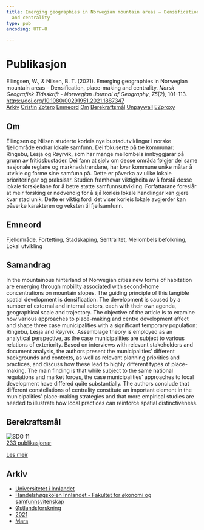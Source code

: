 ```yaml
---
title: Emerging geographies in Norwegian mountain areas – Densification, place-making
  and centrality
type: pub
encoding: UTF-8

---
```

<h1>Publikasjon</h1>
<article id="csl-bib-container-CGZ3WFXS" class="csl-bib-container">
  <div class="csl-bib-body"> <div class="csl-entry">Ellingsen, W., &#38; Nilsen, B. T. (2021). Emerging geographies in Norwegian mountain areas – Densification, place-making and centrality. <i>Norsk Geografisk Tidsskrift - Norwegian Journal of Geography</i>, <i>75</i>(2), 101–113. <a href="https://doi.org/10.1080/00291951.2021.1887347">https://doi.org/10.1080/00291951.2021.1887347</a></div> </div>
  <div class="csl-bib-buttons">
    <a href="#taxonomy-article-CGZ3WFXS" alt="archive" class="csl-bib-button">Arkiv</a>
    <a href="https://app.cristin.no/results/show.jsf?id=1894588" alt="Cristin" class="csl-bib-button">Cristin</a>
    <a href="http://zotero.org/groups/5881554/items/CGZ3WFXS" alt="Zotero" class="csl-bib-button">Zotero</a>
    <a href="#keywords-article-CGZ3WFXS" alt="keywords" class="csl-bib-button">Emneord</a>
    <a href="#about-article-CGZ3WFXS" alt="about_pub" class="csl-bib-button">Om</a>
    <a href="#sdg-article-CGZ3WFXS" alt="sdg" class="csl-bib-button">Berekraftsmål</a>
    <a href="https://brage.inn.no/inn-xmlui/bitstream/11250/3024034/4/Ellingsen%20%26%20Nilsen%2c%202021.pdf" alt="Unpaywall" class="csl-bib-button">Unpaywall</a>
    <a href="https://brage.inn.no/inn-xmlui/bitstream/11250/3024034/4/Ellingsen%20%26%20Nilsen%2c%202021.pdf" alt="EZproxy" class="csl-bib-button">EZproxy</a>
  </div>
  <div id="csl-bib-meta-container-CGZ3WFXS"></div>
</article>
<div id="csl-bib-meta-CGZ3WFXS" class="csl-bib-meta">
  <article id="about-article-CGZ3WFXS" class="about_pub-article">
    <h1>Om</h1>
    Ellingsen og Nilsen studerte korleis nye bustadutviklingar i norske fjellområde endrar lokale samfunn. Dei fokuserte på tre kommunar: Ringebu, Lesja og Røyrvik, som har mange mellombels innbyggjarar på grunn av fritidsbustader. Dei fann at sjølv om desse områda følgjer dei same nasjonale reglane og marknadstrendane, har kvar kommune unike måtar å utvikle og forme sine samfunn på. Dette er påverka av ulike lokale prioriteringar og praksisar. Studien framhevar viktigheita av å forstå desse lokale forskjellane for å betre støtte samfunnsutvikling. Forfattarane foreslår at meir forsking er nødvendig for å sjå korleis lokale handlingar kan gjere kvar stad unik. Dette er viktig fordi det viser korleis lokale avgjerder kan påverke karakteren og veksten til fjellsamfunn.
  </article>
  <article id="keywords-article-CGZ3WFXS" class="keywords-article">
    <h1>Emneord</h1>
    Fjellområde, Fortetting, Stadskaping, Sentralitet, Mellombels befolkning, Lokal utvikling
  </article>
  <article id="abstract-article-CGZ3WFXS" class="abstract-article">
    <h1>Samandrag</h1>
    In the mountainous hinterland of Norwegian cities new forms of habitation are emerging through mobility associated with second-home concentrations on mountain slopes. The guiding principle of this tangible spatial development is densification. The development is caused by a number of external and internal actors, each with their own agenda, geographical scale and trajectory. The objective of the article is to examine how various approaches to place-making and centre development affect and shape three case municipalities with a significant temporary population: Ringebu, Lesja and Røyrvik. Assemblage theory is employed as an analytical perspective, as the case municipalities are subject to various relations of exteriority. Based on interviews with relevant stakeholders and document analysis, the authors present the municipalities’ different backgrounds and contexts, as well as relevant planning priorities and practices, and discuss how these lead to highly different types of place-making. The main finding is that while subject to the same national regulations and market forces, the case municipalities’ approaches to local development have differed quite substantially. The authors conclude that different constellations of centrality constitute an important element in the municipalities’ place-making strategies and that more empirical studies are needed to illustrate how local practices can reinforce spatial distinctiveness.
  </article>
  <article id="sdg-article-CGZ3WFXS" class="sdg-article">
    <h1>Berekraftsmål</h1>
    <div class="sdg-container"><div id="sdg11" class="sdg">
        <img src="{{< params subfolder >}}images/sdg/sdg11_nn.png" class="image" alt="SDG 11">
        <div class="sdg-overlay">
          <a href="{{< params subfolder >}}nn/archive/?sdg=11#archive" class="sdg-publication-count"><span>233</span> publikasjonar</a>
          <p><a href="https://fn.no/om-fn/fns-baerekraftsmaal/baerekraftige-byer-og-lokalsamfunn?lang=nno-NO" class="sdg-read-more">Les meir</a></p>
        </div>
      </div></div>
  </article>
  <article id="taxonomy-article-CGZ3WFXS" class="taxonomy-article">
    <h1>Arkiv</h1>
    <ul>
      <li><a href="{{< params subfolder >}}nn/archive/?key=3DCRN523">Universitetet i Innlandet</a></li>
      <li><a href="{{< params subfolder >}}nn/archive/?key=DU8Q9LN9">Handelshøgskolen Innlandet - Fakultet for økonomi og samfunnsvitenskap</a></li>
      <li><a href="{{< params subfolder >}}nn/archive/?key=IRYXBU4S">Østlandsforskning</a></li>
      <li><a href="{{< params subfolder >}}nn/archive/?key=WVQ623KX">2021</a></li>
      <li><a href="{{< params subfolder >}}nn/archive/?key=AG5SPERN">Mars</a></li>
    </ul>
  </article>
</div>
